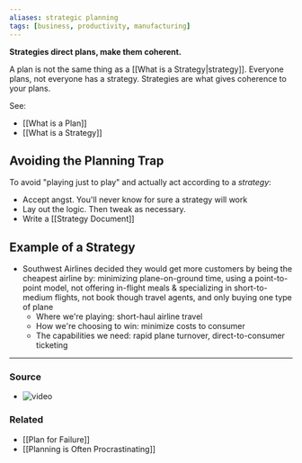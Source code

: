 ```yaml
---
aliases: strategic planning
tags: [business, productivity, manufacturing]
---
```

**Strategies direct plans, make them coherent.**

A plan is not the same thing as a [[What is a Strategy|strategy]]. Everyone plans, not everyone has a strategy. Strategies are what gives coherence to your plans.

See:
- [[What is a Plan]]
- [[What is a Strategy]]

## Avoiding the Planning Trap
To avoid "playing just to play" and actually act according to a *strategy*:
- Accept angst. You'll never know for sure a strategy will work
- Lay out the logic. Then tweak as necessary.
- Write a [[Strategy Document]]

## Example of a Strategy
- Southwest Airlines decided they would get more customers by being the cheapest airline by: minimizing plane-on-ground time, using a point-to-point model, not offering in-flight meals & specializing in short-to-medium flights, not book though travel agents, and only buying one type of plane
	- Where we're playing: short-haul airline travel
	- How we're choosing to win: minimize costs to consumer
	- The capabilities we need: rapid plane turnover, direct-to-consumer ticketing

---
### Source
- ![video](https://youtu.be/iuYlGRnC7J8)

### Related
- [[Plan for Failure]]
- [[Planning is Often Procrastinating]]